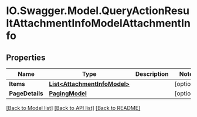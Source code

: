 # IO.Swagger.Model.QueryActionResultAttachmentInfoModelAttachmentInfo
## Properties

Name | Type | Description | Notes
------------ | ------------- | ------------- | -------------
**Items** | [**List&lt;AttachmentInfoModel&gt;**](AttachmentInfoModel.md) |  | [optional] 
**PageDetails** | [**PagingModel**](PagingModel.md) |  | [optional] 

[[Back to Model list]](../README.md#documentation-for-models) [[Back to API list]](../README.md#documentation-for-api-endpoints) [[Back to README]](../README.md)

